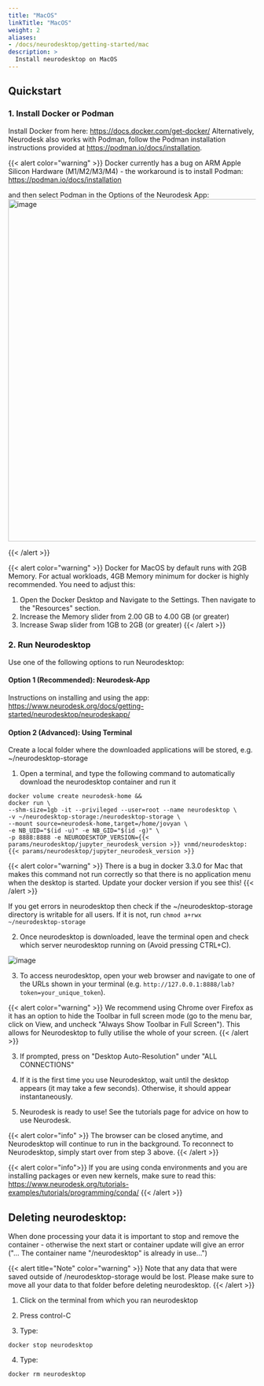 ```yaml
---
title: "MacOS"
linkTitle: "MacOS"
weight: 2
aliases:
- /docs/neurodesktop/getting-started/mac
description: >
  Install neurodesktop on MacOS
---
```


## Quickstart
### 1. Install Docker or Podman
Install Docker from here: https://docs.docker.com/get-docker/ 
Alternatively, Neurodesk also works with Podman, follow the Podman installation instructions provided at https://podman.io/docs/installation.

{{< alert color="warning" >}}
Docker currently has a bug on ARM Apple Silicon Hardware (M1/M2/M3/M4) - the workaround is to install Podman: https://podman.io/docs/installation

and then select Podman in the Options of the Neurodesk App:
<img width="696" alt="image" src="https://github.com/user-attachments/assets/623334ad-2f65-40bc-9131-c9d271ec4210">

{{< /alert >}}

{{< alert color="warning" >}}
Docker for MacOS by default runs with 2GB Memory. For actual workloads, 4GB Memory minimum for docker is highly recommended. You need to adjust this: 
1. Open the Docker Desktop and Navigate to the Settings. Then navigate to the "Resources" section. 
2. Increase the Memory slider from 2.00 GB to 4.00 GB (or greater)
3. Increase Swap slider from 1GB to 2GB (or greater)
{{< /alert >}}




### 2. Run Neurodesktop
Use one of the following options to run Neurodesktop:

#### Option 1 (Recommended): Neurodesk-App
Instructions on installing and using the app: https://www.neurodesk.org/docs/getting-started/neurodesktop/neurodeskapp/

#### Option 2 (Advanced): Using Terminal
Create a local folder where the downloaded applications will be stored, e.g. ~/neurodesktop-storage 

1. Open a terminal, and type the following command to automatically download the neurodesktop container and run it

```shell
docker volume create neurodesk-home &&
docker run \
--shm-size=1gb -it --privileged --user=root --name neurodesktop \
-v ~/neurodesktop-storage:/neurodesktop-storage \
--mount source=neurodesk-home,target=/home/jovyan \
-e NB_UID="$(id -u)" -e NB_GID="$(id -g)" \
-p 8888:8888 -e NEURODESKTOP_VERSION={{< params/neurodesktop/jupyter_neurodesk_version >}} vnmd/neurodesktop:{{< params/neurodesktop/jupyter_neurodesk_version >}}
```

<!-- neurodesktop version found in neurodesk.github.io/data/neurodesktop.toml -->

{{< alert color="warning" >}}
There is a bug in docker 3.3.0 for Mac that makes this command not run correctly so that there is no application menu when the desktop is started. Update your docker version if you see this!
{{< /alert >}}

If you get errors in neurodesktop then check if the ~/neurodesktop-storage directory is writable for all users. If it is not, run `chmod a+rwx ~/neurodesktop-storage`

2. Once neurodesktop is downloaded, leave the terminal open and check which server neurodesktop running on (Avoid pressing CTRL+C).

![image](/static/docs/getting-started/neurodeskapp/terminal_token.png)

3. To access neurodesktop, open your web browser and navigate to one of the URLs shown in your terminal (e.g. `http://127.0.0.1:8888/lab?token=your_unique_token`).

{{< alert color="warning" >}}
We recommend using Chrome over Firefox as it has an option to hide the Toolbar in full screen mode (go to the menu bar, click on View, and uncheck "Always Show Toolbar in Full Screen"). This allows for Neurodesktop to fully utilise the whole of your screen.
{{< /alert >}}

3. If prompted, press on "Desktop Auto-Resolution" under "ALL CONNECTIONS"

4. If it is the first time you use Neurodesktop, wait until the desktop appears (it may take a few seconds). Otherwise, it should appear instantaneously.

5. Neurodesk is ready to use! See the tutorials page for advice on how to use Neurodesk.     

{{< alert color="info" >}}
The browser can be closed anytime, and Neurodesktop will continue to run in the background. To reconnect to Neurodesktop, simply start over from step 3 above.
{{< /alert >}}

{{< alert color="info">}}
If you are using conda environments and you are installing packages or even new kernels, make sure to read this: https://www.neurodesk.org/tutorials-examples/tutorials/programming/conda/
{{< /alert >}}

## Deleting neurodesktop:
When done processing your data it is important to stop and remove the container - otherwise the next start or container update will give an error ("... The container name "/neurodesktop" is already in use...")

{{< alert title="Note" color="warning" >}}
Note that any data that were saved outside of /neurodesktop-storage would be lost. Please make sure to move all your data to that folder before deleting neurodesktop.
{{< /alert >}}

1. Click on the terminal from which you ran neurodesktop

2. Press control-C

3. Type:
```shell
docker stop neurodesktop
```
4. Type:
```shell
docker rm neurodesktop
```
